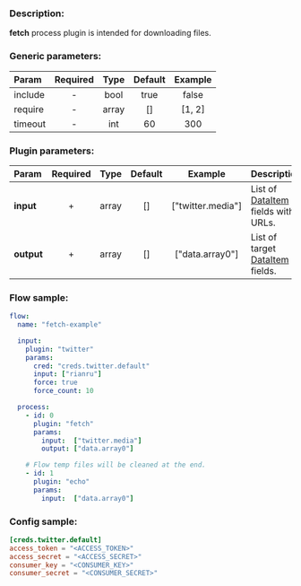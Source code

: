 ### Description:

**fetch** process plugin is intended for downloading files.


### Generic parameters:

| Param   | Required | Type  | Default | Example |
|:--------|:--------:|:-----:|:-------:|:-------:|
| include |    -     | bool  |  true   |  false  |
| require |    -     | array |   []    | [1, 2]  |
| timeout |    -     |  int  |   60    |   300   |


### Plugin parameters:

| Param      | Required | Type  | Default |      Example      | Description                        |
|:-----------|:--------:|:-----:|:-------:|:-----------------:|:-----------------------------------|
| **input**  |    +     | array |   []    | ["twitter.media"] | List of [DataItem](../../concept.md) fields with URLs. |
| **output** |    +     | array |   []    |  ["data.array0"]  | List of target [DataItem](../../concept.md) fields.    |

### Flow sample:

```yaml
flow:
  name: "fetch-example"

  input:
    plugin: "twitter"
    params:
      cred: "creds.twitter.default"
      input: ["rianru"]
      force: true
      force_count: 10

  process:
    - id: 0
      plugin: "fetch"
      params:
        input:  ["twitter.media"]
        output: ["data.array0"]

    # Flow temp files will be cleaned at the end.
    - id: 1
      plugin: "echo"
      params:
        input:  ["data.array0"]
```

### Config sample:

```toml
[creds.twitter.default]
access_token = "<ACCESS_TOKEN>"
access_secret = "<ACCESS_SECRET>"
consumer_key = "<CONSUMER_KEY>"
consumer_secret = "<CONSUMER_SECRET>"
```




